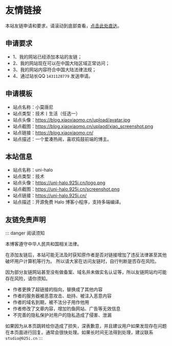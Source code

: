 # 友情链接

本站友链申请和要求，请滚动到底部查看，[点击此处直达](#申请要求)。

<CustomFriendLinks />

## 申请要求

- 1、我的网站已经添加本站的友链；
- 2、我的网站现在可以在中国大陆区域正常访问；
- 3、我的网站内容符合中国大陆法律法规；
- 4、通过站长QQ `1431128779` 发送申请。

## 申请模板

- 站点名称：小莫唐尼
- 站点类型：技术丨生活（任选一）
- 站点头像：https://blog.xiaoxiaomo.cn/upload/avatar.jpg
- 站点截图：https://blog.xiaoxiaomo.cn/uplaod/xiao_screenshot.png
- 站点链接：https://blog.xiaoxiaomo.cn/
- 站点描述：一个爱凑热闹，喜欢捣鼓前端的博主。

## 本站信息

- 站点名称：uni-halo
- 站点类型：技术
- 站点头像：https://uni-halo.925i.cn/logo.png
- 站点截图：https://uni-halo.925i.cn/screenshot.png
- 站点链接：https://uni-halo.925i.cn/
- 站点描述：开源免费 Halo 博客小程序，支持多端编译。

## 友链免责声明

::: danger 阅读须知

本博客遵守中华人民共和国相关法律。

在添加友链后，本站可能无法及时获知原作者是否对链接增加了违反法律甚至其他破坏用户计算机等行为。
所以请大家在访问友链时，自行判断是否存在风险。

因为部分友链网站甚至没有做备案、域名并未做实名认证等，所以友链网站均可能存在风险，请你须知。

- 作者更换了超链接的指向，替换成了其他内容
- 作者的服务器被恶意攻击、劫持、被注入恶意内容
- 作者的域名到期，被不法分子用作他用
- 作者修改了文章内容，增加钓鱼网站、广告等无效信息
- 不完善的隐私保护对用户的隐私造成了侵害、泄漏

如果因为从本页跳转给你造成了损失，深表歉意，并且建议用户如果发现存在问题在本页面进行回复。通常会很快处理。如果长时间无法得到处理，建议联系 `studio@925i.cn`
:::
